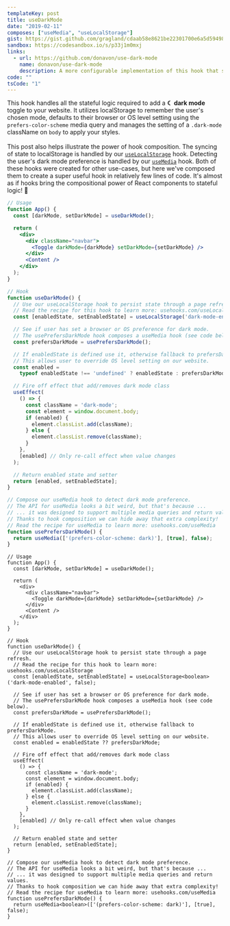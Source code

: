 ```yaml
---
templateKey: post
title: useDarkMode
date: "2019-02-11"
composes: ["useMedia", "useLocalStorage"]
gist: https://gist.github.com/gragland/cdaab58e8621be22301700e6a5d59498
sandbox: https://codesandbox.io/s/p33j1m0mxj
links:
  - url: https://github.com/donavon/use-dark-mode
    name: donavon/use-dark-mode
    description: A more configurable implementation of this hook that syncs changes across browser tabs and handles SSR. Provided much of the code and inspiration for this post.
code: ""
tsCode: "1"
---
```


This hook handles all the stateful logic required to add a <b>☾ dark mode</b> toggle to your website. It utilizes localStorage to remember the user's chosen mode, defaults to their browser or OS level setting using the `prefers-color-scheme` media query and manages the setting of a `.dark-mode` className on `body` to apply your styles.
<br/><br/>
This post also helps illustrate the power of hook composition. The syncing of state to localStorage is handled by our [`useLocalStorage`](/useLocalStorage) hook. Detecting the user's dark mode preference is handled by our [`useMedia`](/useMedia) hook. Both of these hooks were created for other use-cases, but here we've composed them to create a super useful hook in relatively few lines of code. It's almost as if hooks bring the compositional power of React components to stateful logic! 🤯

```jsx
// Usage
function App() {
  const [darkMode, setDarkMode] = useDarkMode();

  return (
    <div>
      <div className="navbar">
        <Toggle darkMode={darkMode} setDarkMode={setDarkMode} />
      </div>
      <Content />
    </div>
  );
}

// Hook
function useDarkMode() {
  // Use our useLocalStorage hook to persist state through a page refresh.
  // Read the recipe for this hook to learn more: usehooks.com/useLocalStorage
  const [enabledState, setEnabledState] = useLocalStorage('dark-mode-enabled');

  // See if user has set a browser or OS preference for dark mode.
  // The usePrefersDarkMode hook composes a useMedia hook (see code below).
  const prefersDarkMode = usePrefersDarkMode();

  // If enabledState is defined use it, otherwise fallback to prefersDarkMode.
  // This allows user to override OS level setting on our website.
  const enabled =
    typeof enabledState !== 'undefined' ? enabledState : prefersDarkMode;

  // Fire off effect that add/removes dark mode class
  useEffect(
    () => {
      const className = 'dark-mode';
      const element = window.document.body;
      if (enabled) {
        element.classList.add(className);
      } else {
        element.classList.remove(className);
      }
    },
    [enabled] // Only re-call effect when value changes
  );

  // Return enabled state and setter
  return [enabled, setEnabledState];
}

// Compose our useMedia hook to detect dark mode preference.
// The API for useMedia looks a bit weird, but that's because ...
// ... it was designed to support multiple media queries and return values.
// Thanks to hook composition we can hide away that extra complexity!
// Read the recipe for useMedia to learn more: usehooks.com/useMedia
function usePrefersDarkMode() {
  return useMedia(['(prefers-color-scheme: dark)'], [true], false);
}
```

```tsx
// Usage
function App() {
  const [darkMode, setDarkMode] = useDarkMode();

  return (
    <div>
      <div className="navbar">
        <Toggle darkMode={darkMode} setDarkMode={setDarkMode} />
      </div>
      <Content />
    </div>
  );
}

// Hook
function useDarkMode() {
  // Use our useLocalStorage hook to persist state through a page refresh.
  // Read the recipe for this hook to learn more: usehooks.com/useLocalStorage
  const [enabledState, setEnabledState] = useLocalStorage<boolean>('dark-mode-enabled', false);

  // See if user has set a browser or OS preference for dark mode.
  // The usePrefersDarkMode hook composes a useMedia hook (see code below).
  const prefersDarkMode = usePrefersDarkMode();

  // If enabledState is defined use it, otherwise fallback to prefersDarkMode.
  // This allows user to override OS level setting on our website.
  const enabled = enabledState ?? prefersDarkMode;

  // Fire off effect that add/removes dark mode class
  useEffect(
    () => {
      const className = 'dark-mode';
      const element = window.document.body;
      if (enabled) {
        element.classList.add(className);
      } else {
        element.classList.remove(className);
      }
    },
    [enabled] // Only re-call effect when value changes
  );

  // Return enabled state and setter
  return [enabled, setEnabledState];
}

// Compose our useMedia hook to detect dark mode preference.
// The API for useMedia looks a bit weird, but that's because ...
// ... it was designed to support multiple media queries and return values.
// Thanks to hook composition we can hide away that extra complexity!
// Read the recipe for useMedia to learn more: usehooks.com/useMedia
function usePrefersDarkMode() {
  return useMedia<boolean>(['(prefers-color-scheme: dark)'], [true], false);
}
```
